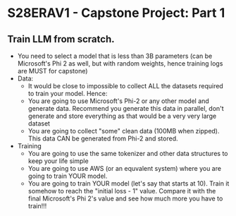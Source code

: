 # S28ERAV1 - Capstone Project: Part 1
## Train LLM from scratch. ##

* You need to select a model that is less than 3B parameters (can be Microsoft's Phi 2 as well, but with random weights, hence training logs are MUST for capstone)
* Data:
  * It would be close to impossible to collect ALL the datasets required to train your model. Hence:
  * You are going to use Microsoft's Phi-2 or any other model and generate data. Recommend you generate this data in parallel, don't generate and store everything as that would be a very very large dataset
  * You are going to collect "some" clean data (100MB when zipped). This data CAN be generated from Phi-2 and stored.
* Training
  * You are going to use the same tokenizer and other data structures to keep your life simple
  * You are going to use AWS (or an equvalent system) where you are going to train YOUR model. 
  * You are going to train YOUR model (let's say that starts at 10). Train it somehow to reach the "initial loss - 1" value. Compare it with the final Microsoft's Phi 2's value and see how much more you have to train!!!

